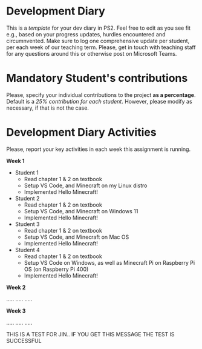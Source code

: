 # Development Diary
This is a *template* for your dev diary in PS2.
Feel free to edit as you see fit e.g., based on your progress updates, hurdles encountered and circumnvented.
Make sure to log one comprehensive update per student, per each week of our teaching term.
Please, get in touch with teaching staff for any questions around this or otherwise post on Microsoft Teams.

# Mandatory Student's contributions
Please, specify your individual contributions to the project **as a percentage**. 
Default is a *25% contribution for each student*. However, please modify as necessary, if that is not the case.

# Development Diary Activities
Please, report your key activities in each week this assignment is running.  

**Week 1**
* Student 1
    * Read chapter 1 & 2 on textbook
    * Setup VS Code, and Minecraft on my Linux distro
    * Implemented Hello Minecraft!
* Student 2
    * Read chapter 1 & 2 on textbook
    * Setup VS Code, and Minecraft on Windows 11
    * Implemented Hello Minecraft!
* Student 3
    * Read chapter 1 & 2 on textbook
    * Setup VS Code, and Minecraft on Mac OS
    * Implemented Hello Minecraft!
* Student 4
    * Read chapter 1 & 2 on textbook
    * Setup VS Code on Windows, as well as Minecraft Pi on Raspberry Pi OS (on Raspberry Pi 400)
    * Implemented Hello Minecraft!

**Week 2**

.....
.....
.....

**Week 3**

.....
.....
.....



THIS IS A TEST FOR JIN.. IF YOU GET THIS MESSAGE THE TEST IS SUCCESSFUL
